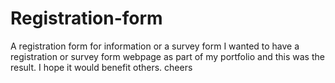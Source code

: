 # Registration-form
A registration form for information or a survey form
I wanted to have a registration or survey form webpage as part of my portfolio and this was the result.
I hope it would benefit others.
cheers
